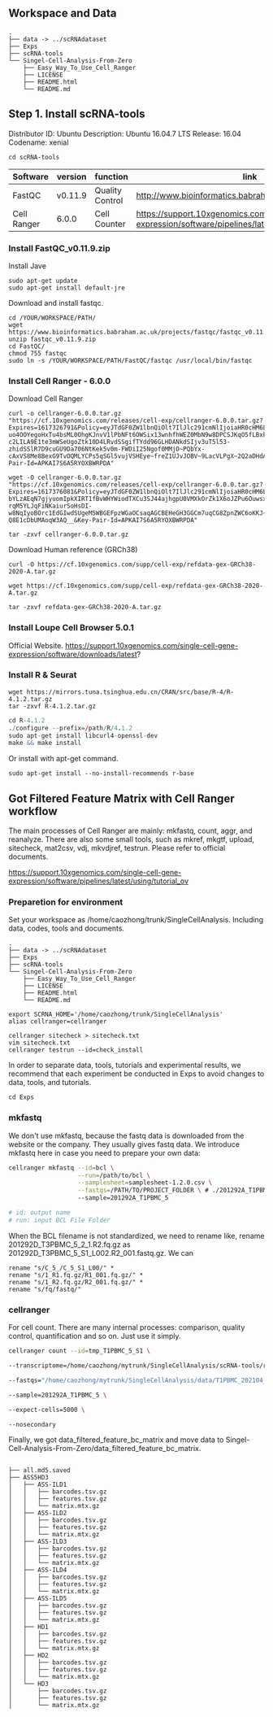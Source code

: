 ## Workspace and Data

```
.
├── data -> ../scRNAdataset
├── Exps
├── scRNA-tools
└── Singel-Cell-Analysis-From-Zero
    ├── Easy_Way_To_Use_Cell_Ranger
    ├── LICENSE
    ├── README.html
    └── README.md
```

## Step 1. Install scRNA-tools
Distributor ID:	Ubuntu
Description:	Ubuntu 16.04.7 LTS
Release:	16.04
Codename:	xenial

```
cd scRNA-tools
```

|  Software   | version  | function | link
|  ----  | ----  | ----  | ----  |
| FastQC  | v0.11.9 | Quality Control | http://www.bioinformatics.babraham.ac.uk/projects/fastqc/ |
| Cell Ranger  | 6.0.0 | Cell Counter | https://support.10xgenomics.com/single-cell-gene-expression/software/pipelines/latest/what-is-cell-ranger |


### Install FastQC_v0.11.9.zip

Install Jave
```Terminal
sudo apt-get update
sudo apt-get install default-jre
```

Download and install fastqc.
```Terminal
cd /YOUR/WORKSPACE/PATH/
wget https://www.bioinformatics.babraham.ac.uk/projects/fastqc/fastqc_v0.11.9.zip
unzip fastqc_v0.11.9.zip
cd FastQC/
chmod 755 fastqc
sudo ln -s /YOUR/WORKSPACE/PATH/FastQC/fastqc /usr/local/bin/fastqc
```

### Install Cell Ranger - 6.0.0
Download Cell Ranger
```curl 
curl -o cellranger-6.0.0.tar.gz "https://cf.10xgenomics.com/releases/cell-exp/cellranger-6.0.0.tar.gz?Expires=1617326791&Policy=eyJTdGF0ZW1lbnQiOlt7IlJlc291cmNlIjoiaHR0cHM6Ly9jZi4xMHhnZW5vbWljcy5jb20vcmVsZWFzZXMvY2VsbC1leHAvY2VsbHJhbmdlci02LjAuMC50YXIuZ3oiLCJDb25kaXRpb24iOnsiRGF0ZUxlc3NUaGFuIjp7IkFXUzpFcG9jaFRpbWUiOjE2MTczMjY3OTF9fX1dfQ__&Signature=F47OynLO8C-uo4OOYegoHxTu4bsML0OhgKJnvV1lPbNFt6OWSix13wnhfhWEZ0MbN9w8DPCSJKqO5fLBxkch8bkLNFpYi6lVpSD278QP7MtUwDIb6rU6ijJXdwH-c2LILA9E1te3mWSeUgoZtk10D4LRvdSSgifTYdd96GLHDANkdSIjv3uT5l53-zhidSSlR7D9cuGU9Da706NtKek5v0m-FWDiI25Ngof0MMjO~PQbYx-cAxVS8Me8BexG9TvOQMLYCPs5qSGl5vujVSHEye~freZ1UJvJOBV~9LacVLPgX~2Q2aDHdAg6ZcOcKvn9H~tm0YBhGa5CdHdXU8YJsA__&Key-Pair-Id=APKAI7S6A5RYOXBWRPDA"
```

```wget 
wget -O cellranger-6.0.0.tar.gz "https://cf.10xgenomics.com/releases/cell-exp/cellranger-6.0.0.tar.gz?Expires=1617376081&Policy=eyJTdGF0ZW1lbnQiOlt7IlJlc291cmNlIjoiaHR0cHM6Ly9jZi4xMHhnZW5vbWljcy5jb20vcmVsZWFzZXMvY2VsbC1leHAvY2VsbHJhbmdlci02LjAuMC50YXIuZ3oiLCJDb25kaXRpb24iOnsiRGF0ZUxlc3NUaGFuIjp7IkFXUzpFcG9jaFRpbWUiOjE2MTczNzYwODF9fX1dfQ__&Signature=kcU-bYLzAEqN7gjyuomIpkXIRT1fBvWHYWiodTXCu3SJ44ajhgpU0VMXkOrZk1X6oJZPu6OuwsxcEyzE5fVJCWcwwTLrTAY6gW~-rqM5YLJqFiNKaiurSoHsDI-w8NqIyoBOrc1EdGIwdSUgeM5WBGEFpzWGaOCsaqAGCBEHeGH3GGCm7uqCG8ZpnZWC6oKKJ~wyVl9D~j8cs6xiDSRsA4u2Juy3lSA5h44PzReWoi2BaehTBLYqxp6AHyCcqsvB5RxldDrdwiMrgmygERO2bz6xUIz81zTjM9HWJsE6PO7HPrIZJJtZAZFU2FaS0y0AKjdhp-Q8E1cDbUMAoqW3AQ__&Key-Pair-Id=APKAI7S6A5RYOXBWRPDA"
```

```
tar -zxvf cellranger-6.0.0.tar.gz 
```

Download Human reference (GRCh38)
```curl 
curl -O https://cf.10xgenomics.com/supp/cell-exp/refdata-gex-GRCh38-2020-A.tar.gz
```

```wget 
wget https://cf.10xgenomics.com/supp/cell-exp/refdata-gex-GRCh38-2020-A.tar.gz
```

```
tar -zxvf refdata-gex-GRCh38-2020-A.tar.gz
```

### Install Loupe Cell Browser 5.0.1

Official Website.
https://support.10xgenomics.com/single-cell-gene-expression/software/downloads/latest?

### Install R & Seurat

```
wget https://mirrors.tuna.tsinghua.edu.cn/CRAN/src/base/R-4/R-4.1.2.tar.gz
tar -zxvf R-4.1.2.tar.gz
```
``` R install
cd R-4.1.2
./configure --prefix=/path/R/4.1.2 
sudo apt-get install libcurl4-openssl-dev
make && make install
```
Or install with apt-get command.
```
sudo apt-get install --no-install-recommends r-base
```

## Got Filtered Feature Matrix with Cell Ranger workflow

The main processes of Cell Ranger are mainly: mkfastq, count, aggr, and reanalyze. There are also some small tools, such as mkref, mkgtf, upload, sitecheck, mat2csv, vdj, mkvdjref, testrun. Please refer to official documents.

https://support.10xgenomics.com/single-cell-gene-expression/software/pipelines/latest/using/tutorial_ov

### Preparetion for environment

Set your workspace as /home/caozhong/trunk/SingleCellAnalysis. Including data, codes, tools and documents.

```
.
├── data -> ../scRNAdataset
├── Exps
├── scRNA-tools
└── Singel-Cell-Analysis-From-Zero
    ├── Easy_Way_To_Use_Cell_Ranger
    ├── LICENSE
    ├── README.html
    └── README.md
```

``` 
export SCRNA_HOME='/home/caozhong/trunk/SingleCellAnalysis'
alias cellranger=cellranger
```

```
cellranger sitecheck > sitecheck.txt
vim sitecheck.txt
cellranger testrun --id=check_install
```
In order to separate data, tools, tutorials and experimental results, we recommend that each experiment be conducted in Exps to avoid changes to data, tools, and tutorials.

```
cd Exps
```


### mkfastq 

We don't use mkfastq, because the fastq data is downloaded from the website or the company. They usually gives fastq data. We introduce mkfastq here in case you need to prepare your own data:
``` bash
cellranger mkfastq --id=bcl \
                   --run=/path/to/bcl \
                   --samplesheet=samplesheet-1.2.0.csv \
                   --fastqs=/PATH/TO/PROJECT_FOLDER \ # ./201292A_T1PBMC_5
                   --sample=201292A_T1PBMC_5

# id: output name
# run: input BCL File Folder

```
When the BCL filename is not standardized, we need to rename like, rename 201292D_T3PBMC_5_2_1.R2.fq.gz as 201292D_T3PBMC_5_S1_L002.R2_001.fastq.gz. We can
```
rename "s/C_5_/C_5_S1_L00/" *
rename "s/1_R1.fq.gz/R1_001.fq.gz/" *
rename "s/1_R2.fq.gz/R2_001.fq.gz/" *
rename "s/fq/fastq/"
```


### cellranger 
For cell count. There are many internal processes: comparison, quality control, quantification and so on. Just use it simply.

``` bash 
cellranger count --id=tmp_T1PBMC_5_S1 \

--transcriptome=/home/caozhong/mytrunk/SingleCellAnalysis/scRNA-tools/refdata-gex-GRCh38-2020-A \

--fastqs="/home/caozhong/mytrunk/SingleCellAnalysis/data/T1PBMC_202104_data/KYSY-2764-JD-YX-2020-1292-JSFU-04/origData/201292A_T1PBMC_5" \

--sample=201292A_T1PBMC_5 \

--expect-cells=5000 \

--nosecondary
```

Finally, we got data_filtered_feature_bc_matrix and move data to Singel-Cell-Analysis-From-Zero/data_filtered_feature_bc_matrix.

```

├── all.md5.saved
├── ASS5HD3
│   ├── ASS-ILD1
│   │   ├── barcodes.tsv.gz
│   │   ├── features.tsv.gz
│   │   └── matrix.mtx.gz
│   ├── ASS-ILD2
│   │   ├── barcodes.tsv.gz
│   │   ├── features.tsv.gz
│   │   └── matrix.mtx.gz
│   ├── ASS-ILD3
│   │   ├── barcodes.tsv.gz
│   │   ├── features.tsv.gz
│   │   └── matrix.mtx.gz
│   ├── ASS-ILD4
│   │   ├── barcodes.tsv.gz
│   │   ├── features.tsv.gz
│   │   └── matrix.mtx.gz
│   ├── ASS-ILD5
│   │   ├── barcodes.tsv.gz
│   │   ├── features.tsv.gz
│   │   └── matrix.mtx.gz
│   ├── HD1
│   │   ├── barcodes.tsv.gz
│   │   ├── features.tsv.gz
│   │   └── matrix.mtx.gz
│   ├── HD2
│   │   ├── barcodes.tsv.gz
│   │   ├── features.tsv.gz
│   │   └── matrix.mtx.gz
│   └── HD3
│       ├── barcodes.tsv.gz
│       ├── features.tsv.gz
│       └── matrix.mtx.gz

```
